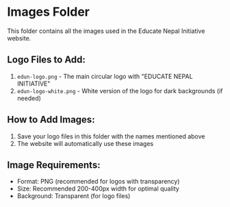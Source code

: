 # Images Folder

This folder contains all the images used in the Educate Nepal Initiative website.

## Logo Files to Add:
1. `edun-logo.png` - The main circular logo with "EDUCATE NEPAL INITIATIVE"
2. `edun-logo-white.png` - White version of the logo for dark backgrounds (if needed)

## How to Add Images:
1. Save your logo files in this folder with the names mentioned above
2. The website will automatically use these images

## Image Requirements:
- Format: PNG (recommended for logos with transparency)
- Size: Recommended 200-400px width for optimal quality
- Background: Transparent (for logo files) 